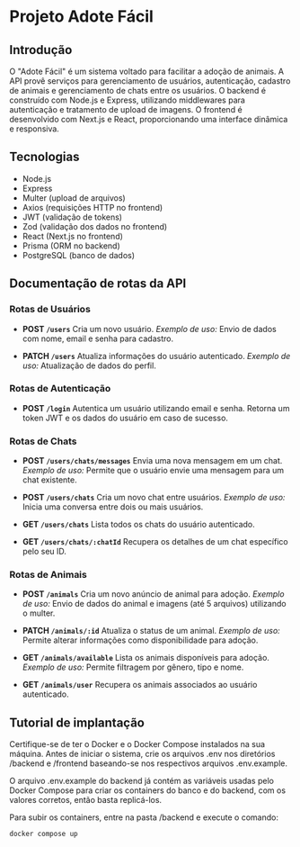 # Projeto Adote Fácil

## Introdução

O "Adote Fácil" é um sistema voltado para facilitar a adoção de animais. A API provê serviços para gerenciamento de usuários, autenticação, cadastro de animais e gerenciamento de chats entre os usuários. O backend é construído com Node.js e Express, utilizando middlewares para autenticação e tratamento de upload de imagens. O frontend é desenvolvido com Next.js e React, proporcionando uma interface dinâmica e responsiva.

## Tecnologias

- Node.js
- Express
- Multer (upload de arquivos)
- Axios (requisições HTTP no frontend)
- JWT (validação de tokens)
- Zod (validação dos dados no frontend)
- React (Next.js no frontend)
- Prisma (ORM no backend)
- PostgreSQL (banco de dados)

## Documentação de rotas da API

### Rotas de Usuários

- **POST `/users`**
  Cria um novo usuário.
  _Exemplo de uso:_ Envio de dados com nome, email e senha para cadastro.

- **PATCH `/users`**
  Atualiza informações do usuário autenticado.
  _Exemplo de uso:_ Atualização de dados do perfil.

### Rotas de Autenticação

- **POST `/login`**
  Autentica um usuário utilizando email e senha. Retorna um token JWT e os dados do usuário em caso de sucesso.

### Rotas de Chats

- **POST `/users/chats/messages`**
  Envia uma nova mensagem em um chat.
  _Exemplo de uso:_ Permite que o usuário envie uma mensagem para um chat existente.

- **POST `/users/chats`**
  Cria um novo chat entre usuários.
  _Exemplo de uso:_ Inicia uma conversa entre dois ou mais usuários.

- **GET `/users/chats`**
  Lista todos os chats do usuário autenticado.

- **GET `/users/chats/:chatId`**
  Recupera os detalhes de um chat específico pelo seu ID.

### Rotas de Animais

- **POST `/animals`**
  Cria um novo anúncio de animal para adoção.
  _Exemplo de uso:_ Envio de dados do animal e imagens (até 5 arquivos) utilizando o multer.

- **PATCH `/animals/:id`**
  Atualiza o status de um animal.
  _Exemplo de uso:_ Permite alterar informações como disponibilidade para adoção.

- **GET `/animals/available`**
  Lista os animais disponíveis para adoção.
  _Exemplo de uso:_ Permite filtragem por gênero, tipo e nome.

- **GET `/animals/user`**
  Recupera os animais associados ao usuário autenticado.

## Tutorial de implantação

Certifique-se de ter o Docker e o Docker Compose instalados na sua máquina. Antes de iniciar o sistema, crie os arquivos .env nos diretórios /backend e /frontend baseando-se nos respectivos arquivos .env.example.

O arquivo .env.example do backend já contém as variáveis usadas pelo Docker Compose para criar os containers do banco e do backend, com os valores corretos, então basta replicá-los.

Para subir os containers, entre na pasta /backend e execute o comando:
```shell
docker compose up
```